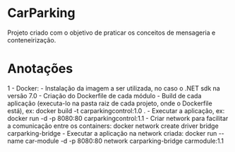# CarParking
Projeto criado com o objetivo de praticar os conceitos de mensageria e conteneirização.

# Anotações
1 - Docker:
    - Instalação da imagem a ser utilizada, no caso o .NET sdk na versão 7.0
    - Criação do Dockerfile de cada módulo
    - Build de cada aplicação (executa-lo na pasta raiz de cada projeto, onde o Dockerfile está), ex: docker build -t carparkingcontrol:1.0 . 
    - Executar a aplicação, ex: docker run -d -p 8080:80 carparkingcontrol:1.1
    - Criar network para facilitar a comunicação entre os containers: docker network create driver bridge carparking-bridge
    - Executar a aplicação na network criada: docker run --name car-module -d -p 8080:80 network carparking-bridge carmodule:1.1